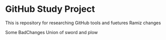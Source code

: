 # GitHub Study Project
This is repository for researching GitHub tools and fuetures
Ramiz changes

Some BadChanges
Union of sword and plow 
